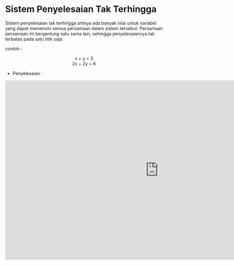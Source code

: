 # Sistem Penyelesaian Tak Terhingga

Sistem penyelesaian tak terhingga artinya ada banyak nilai untuk variabel yang dapat memenuhi semua persamaan dalam sistem tersebut. Persamaan persamaan ini bergantung satu sama lain, sehingga penyelesaiannya tak terbatas pada satu titik saja.

contoh :
<center> x + y = 3 </center>
<center> 2x + 2y = 6 </center>

- Penyelesaian :

<iframe scrolling="no" title="Simultaneous Equations:Elimination" src="https://www.geogebra.org/material/iframe/id/MXa3HKy3/width/977/height/574/border/888888/sfsb/true/smb/false/stb/false/stbh/false/ai/false/asb/false/sri/true/rc/false/ld/false/sdz/true/ctl/false" width="977px" height="574px" style="border:0px;"> </iframe>